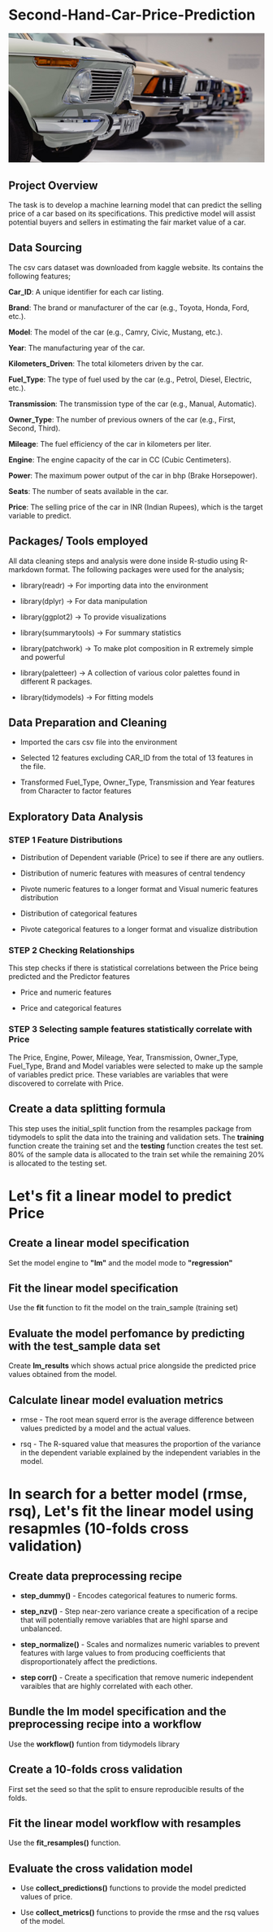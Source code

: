 # Second-Hand-Car-Price-Prediction

![](Cars_image.png)

## Project Overview

The task is to develop a machine learning model that can predict the selling price of a car based on its specifications. This predictive model will assist potential buyers and sellers in estimating the fair market value of a car.

## Data Sourcing

The csv cars dataset was downloaded from kaggle website. Its contains the following features;

**Car_ID**: A unique identifier for each car listing.

**Brand**: The brand or manufacturer of the car (e.g., Toyota, Honda, Ford, etc.).

**Model**: The model of the car (e.g., Camry, Civic, Mustang, etc.).

**Year**: The manufacturing year of the car.

**Kilometers_Driven**: The total kilometers driven by the car.

**Fuel_Type**: The type of fuel used by the car (e.g., Petrol, Diesel, Electric, etc.).

**Transmission**: The transmission type of the car (e.g., Manual, Automatic).

**Owner_Type**: The number of previous owners of the car (e.g., First, Second, Third).

**Mileage**: The fuel efficiency of the car in kilometers per liter.

**Engine**: The engine capacity of the car in CC (Cubic Centimeters).

**Power**: The maximum power output of the car in bhp (Brake Horsepower).

**Seats**: The number of seats available in the car.

**Price**: The selling price of the car in INR (Indian Rupees), which is the target variable to predict.

## Packages/ Tools employed

All data cleaning steps and analysis were done inside R-studio using R-markdown format. The following packages were used for the analysis;

- library(readr) -> For importing data into the environment

- library(dplyr) -> For data manipulation

- library(ggplot2) -> To provide visualizations

- library(summarytools) -> For summary statistics

- library(patchwork) -> To make plot composition in R extremely simple and powerful

- library(paletteer) -> A collection of various color palettes found in different R packages.

- library(tidymodels) -> For fitting models

## **Data Preparation and Cleaning**

- Imported the cars csv file into the environment

- Selected 12 features excluding CAR_ID from the total of 13 features in the file.

- Transformed Fuel_Type, Owner_Type, Transmission and Year features from Character to factor features


## **Exploratory Data Analysis**

### **STEP 1** Feature Distributions

- Distribution of Dependent variable (Price) to see if there are any outliers.

- Distribution of numeric features with measures of central tendency

- Pivote numeric features to a longer format and Visual numeric features distribution

- Distribution of categorical features

- Pivote categorical features to a longer format and visualize distribution

### **STEP 2** Checking Relationships

This step checks if there is statistical correlations between the Price being predicted and the Predictor features

- Price and numeric features

- Price and categorical features

### **STEP 3** Selecting sample features statistically correlate with Price

The Price, Engine, Power, Mileage, Year, Transmission, Owner_Type,
Fuel_Type, Brand and Model variables were selected to make up the sample of variables predict price. These  variables are variables that were discovered to correlate with Price.

## **Create a data splitting formula**

This step uses the initial_split function from the resamples package from tidymodels to split the data into the training and validation sets.
The **training** function create the training set and the **testing** function creates the  test set. 80% of the sample data is allocated to the train set while the remaining 20% is allocated to the testing set.

# Let's fit a linear model to predict Price

## Create a linear model specification

Set the model engine to **"lm"** and the model mode to **"regression"**

## Fit the linear model specification

Use the **fit** function to fit the model on the train_sample (training set)

## Evaluate the model perfomance by predicting with the test_sample data set

Create **lm_results** which shows actual price alongside the predicted price values obtained from the model.

## Calculate linear model evaluation metrics

- rmse - The root mean squerd error is the average difference between values predicted by a model and the actual values.

- rsq - The R-squared value that measures the proportion of the variance in the dependent variable explained by the independent variables in the model.

# In search for a better model (rmse, rsq), Let's fit the linear model using resapmles (10-folds cross validation)

## Create data preprocessing recipe

- **step_dummy()** - Encodes categorical features to numeric forms.

- **step_nzv()** - Step near-zero variance create a specification of a recipe that will potentially remove variables that are highl sparse and unbalanced.

- **step_normalize()** - Scales and normalizes numeric variables to prevent features with large values to from producing coefficients that disproportionately affect the predictions.

- **step corr()** - Create a specification that remove numeric independent varaibles that are highly correlated with each other.


## Bundle the lm model specification and the preprocessing recipe into a workflow

Use the **workflow()** funtion from tidymodels library

## Create a 10-folds cross validation

First set the seed so that the split to ensure reproducible results of the folds.

## Fit the linear model workflow with resamples

Use the **fit_resamples()** function.

## Evaluate the cross validation model

- Use **collect_predictions()** functions to provide the model predicted values of price.

- Use **collect_metrics()** functions to provide the rmse and the rsq values of the model.

